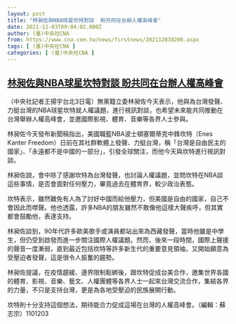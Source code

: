 ```yaml
---
layout: post
title: "林昶佐與NBA球星坎特對談  盼共同在台辦人權高峰會"
date: 2021-12-03T09:04:02.000Z
author: (臺)中央社CNA
from: https://www.cna.com.tw/news/firstnews/202112030206.aspx
tags: [ (臺)中央社CNA ]
categories: [ (臺)中央社CNA ]
---
```

<!--1638522242000-->
[林昶佐與NBA球星坎特對談  盼共同在台辦人權高峰會](https://www.cna.com.tw/news/firstnews/202112030206.aspx)
------

<div>
<div></div><div><p>（中央社記者王揚宇台北3日電）無黨籍立委林昶佐今天表示，他與為台灣發聲、力挺台灣的NBA球星坎特就人權議題，進行視訊對談，也希望未來能共同推動在台灣舉辦人權高峰會，並邀國際影視、體育、音樂等各界人士參與。</p><p>林昶佐今天發布新聞稿指出，美國職籃NBA波士頓塞爾蒂克中鋒坎特（Enes Kanter Freedom）日前在其社群軟體上發聲、力挺台灣，稱「台灣是自由民主的國家」、「永遠都不是中國的一部分」，引發全球關注，而他今天與坎特進行視訊對談。</p><p>林昶佐說，會中除了感謝坎特為台灣發聲，也討論人權議題，並問坎特在NBA談這些事情，是否會面對任何壓力，畢竟過去在體育界，較少政治表態。</p><p>坎特表示，雖然難免有人為了討好中國而給他壓力，但美國是自由的國家，自己不會因此而噤聲。他也透露，許多NBA的朋友雖然不敢像他這樣大聲疾呼，但其實都會鼓勵他，表達支持。</p><p>林昶佐談到，90年代許多歐美歌手或演員都站出來為西藏發聲，當時他雖是中學生，但仍受到啟發而進一步關注國際人權議題。然而，後來一段時間，國際上聲援的聲音一度漸弱，直到最近包括坎特等許多新生代的重要意見領袖，又開始願意為受壓迫者發聲，這是很令人振奮的趨勢。</p><p>林昶佐提議，在疫情趨緩、邊界限制鬆綁後，跟坎特促成台美合作，邀集世界各國的體育、影視、音樂、藝文、人權團體等各界人士一起來台灣交流合作，集結各界的力量，不只是支持台灣，更是為各地受壓迫的民族展開行動。</p><p>坎特則十分支持這個想法，期待能合力促成這場在台灣的人權高峰會。（編輯：蘇志宗）1101203</p></div>
</div>
